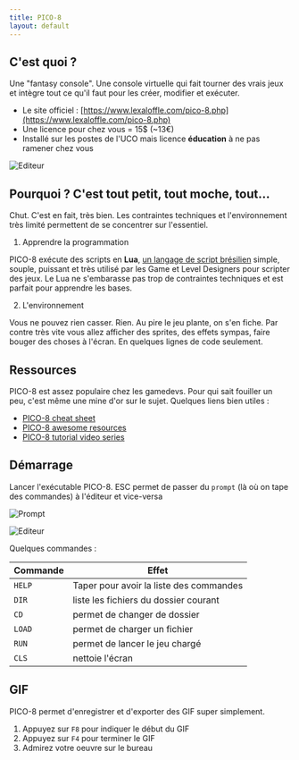 ```yaml
---
title: PICO-8
layout: default
---
```


## C'est quoi ?

Une "fantasy console". Une console virtuelle qui fait tourner des vrais jeux et intègre tout ce qu'il faut pour les créer, modifier et exécuter.

- Le site officiel : [https://www.lexaloffle.com/pico-8.php](https://www.lexaloffle.com/pico-8.php)
- Une licence pour chez vous = 15$ (~13€)
- Installé sur les postes de l'UCO mais licence **éducation** à ne pas ramener chez vous


![Editeur]({{site.url}}/static/content/pico8/p8_jelpi.gif)

## Pourquoi ? C'est tout petit, tout moche, tout...

Chut. C'est en fait, très bien.
Les contraintes techniques et l'environnement très limité permettent de se concentrer sur l'essentiel.

1. Apprendre la programmation

PICO-8 exécute des scripts en **Lua**, [un langage de script brésilien](https://www.lua.org) simple, souple, puissant et très utilisé par les Game et Level Designers pour scripter des jeux.
Le Lua ne s'embarasse pas trop de contraintes techniques et est parfait pour apprendre les bases.

2. L'environnement

Vous ne pouvez rien casser. Rien. Au pire le jeu plante, on s'en fiche.
Par contre très vite vous allez afficher des sprites, des effets sympas, faire bouger des choses à l'écran. En quelques lignes de code seulement.

## Ressources

PICO-8 est assez populaire chez les gamedevs. Pour qui sait fouiller un peu, c'est même une mine d'or sur le sujet.
Quelques liens bien utiles :

- [PICO-8 cheat sheet](https://neko250.github.io/pico8-api/)
- [PICO-8 awesome resources](https://github.com/felipebueno/awesome-PICO-8)
- [PICO-8 tutorial video series](https://www.youtube.com/watch?v=ZuaLuMhwcc8)

## Démarrage

Lancer l'exécutable PICO-8. ESC permet de passer du `prompt` (là où on tape des commandes) à l'éditeur et vice-versa

![Prompt]({{site.url}}/static/content/pico8/prompt.png)

![Editeur]({{site.url}}/static/content/pico8/codeeditor.png)

Quelques commandes :

|Commande|Effet|
|---|---|
| `HELP`| Taper pour avoir la liste des commandes |
| `DIR`| liste les fichiers du dossier courant |
| `CD` | permet de changer de dossier |
| `LOAD`| permet de charger un fichier |
| `RUN`| permet de lancer le jeu chargé |
| `CLS`| nettoie l'écran |

## GIF

PICO-8 permet d'enregistrer et d'exporter des GIF super simplement.

1. Appuyez sur `F8` pour indiquer le début du GIF
2. Appuyez sur `F4` pour terminer le GIF
3. Admirez votre oeuvre sur le bureau
